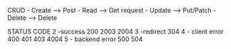 CRUD 
    - Create --> Post
    - Read  --> Get request
    - Update --> Put/Patch
    - Delete --> Delete

STATUS CODE
    2 -success
        200 2003 2004
    3 -redirect
         304
    4 - client error
        400 401 403 4004
    5 - backend error
        500 504